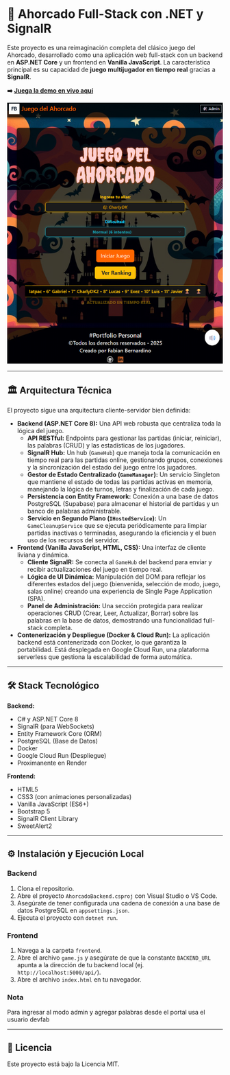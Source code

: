 # 🎲 Ahorcado Full-Stack con .NET y SignalR

Este proyecto es una reimaginación completa del clásico juego del Ahorcado, desarrollado como una aplicación web full-stack con un backend en **ASP.NET Core** y un frontend en **Vanilla JavaScript**. La característica principal es su capacidad de **juego multijugador en tiempo real** gracias a **SignalR**.

**➡️ [Juega la demo en vivo aquí](https://charlydk.github.io/ahorcado-game/frontend/)**

![Captura de pantalla del juego del ahorcado](https://github.com/Charlydk/ahorcado-game/blob/main/frontend/img/screenshot.png?raw=true)

---

## 🏛️ Arquitectura Técnica

El proyecto sigue una arquitectura cliente-servidor bien definida:

* **Backend (ASP.NET Core 8):** Una API web robusta que centraliza toda la lógica del juego.
    * **API RESTful:** Endpoints para gestionar las partidas (iniciar, reiniciar), las palabras (CRUD) y las estadísticas de los jugadores.
    * **SignalR Hub:** Un hub (`GameHub`) que maneja toda la comunicación en tiempo real para las partidas online, gestionando grupos, conexiones y la sincronización del estado del juego entre los jugadores.
    * **Gestor de Estado Centralizado (`GameManager`):** Un servicio Singleton que mantiene el estado de todas las partidas activas en memoria, manejando la lógica de turnos, letras y finalización de cada juego.
    * **Persistencia con Entity Framework:** Conexión a una base de datos PostgreSQL (Supabase) para almacenar el historial de partidas y un banco de palabras administrable.
    * **Servicio en Segundo Plano (`IHostedService`):** Un `GameCleanupService` que se ejecuta periódicamente para limpiar partidas inactivas o terminadas, asegurando la eficiencia y el buen uso de los recursos del servidor.
* **Frontend (Vanilla JavaScript, HTML, CSS):** Una interfaz de cliente liviana y dinámica.
    * **Cliente SignalR:** Se conecta al `GameHub` del backend para enviar y recibir actualizaciones del juego en tiempo real.
    * **Lógica de UI Dinámica:** Manipulación del DOM para reflejar los diferentes estados del juego (bienvenida, selección de modo, juego, salas online) creando una experiencia de Single Page Application (SPA).
    * **Panel de Administración:** Una sección protegida para realizar operaciones CRUD (Crear, Leer, Actualizar, Borrar) sobre las palabras en la base de datos, demostrando una funcionalidad full-stack completa.
* **Contenerización y Despliegue (Docker & Cloud Run):** La aplicación backend está contenerizada con Docker, lo que garantiza la portabilidad. Está desplegada en Google Cloud Run, una plataforma serverless que gestiona la escalabilidad de forma automática.

---

## 🛠️ Stack Tecnológico

**Backend:**
* C# y ASP.NET Core 8
* SignalR (para WebSockets)
* Entity Framework Core (ORM)
* PostgreSQL (Base de Datos)
* Docker
* Google Cloud Run (Despliegue)
* Proximanente en Render

**Frontend:**
* HTML5
* CSS3 (con animaciones personalizadas)
* Vanilla JavaScript (ES6+)
* Bootstrap 5
* SignalR Client Library
* SweetAlert2

---

## ⚙️ Instalación y Ejecución Local

### Backend
1.  Clona el repositorio.
2.  Abre el proyecto `AhorcadoBackend.csproj` con Visual Studio o VS Code.
3.  Asegúrate de tener configurada una cadena de conexión a una base de datos PostgreSQL en `appsettings.json`.
4.  Ejecuta el proyecto con `dotnet run`.

### Frontend
1.  Navega a la carpeta `frontend`.
2.  Abre el archivo `game.js` y asegúrate de que la constante `BACKEND_URL` apunta a la dirección de tu backend local (ej. `http://localhost:5000/api/`).
3.  Abre el archivo `index.html` en tu navegador.

### Nota
Para ingresar al modo admin y agregar palabras desde el portal usa el usuario devfab

---

## 📄 Licencia

Este proyecto está bajo la Licencia MIT.